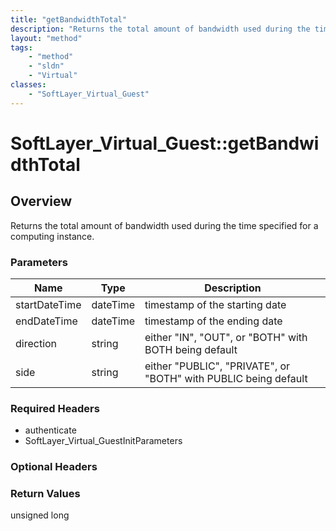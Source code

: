 ```yaml
---
title: "getBandwidthTotal"
description: "Returns the total amount of bandwidth used during the time specified for a computing instance."
layout: "method"
tags:
    - "method"
    - "sldn"
    - "Virtual"
classes:
    - "SoftLayer_Virtual_Guest"
---
```

# SoftLayer_Virtual_Guest::getBandwidthTotal
## Overview 
Returns the total amount of bandwidth used during the time specified for a computing instance. 

### Parameters 
|Name | Type | Description |
| --- | --- | --- |
|startDateTime| dateTime| timestamp of the starting date|
|endDateTime| dateTime| timestamp of the ending date|
|direction| string| either "IN", "OUT", or "BOTH" with BOTH being default|
|side| string| either "PUBLIC", "PRIVATE", or "BOTH" with PUBLIC being default|


### Required Headers
* authenticate
* SoftLayer_Virtual_GuestInitParameters

### Optional Headers

### Return Values
unsigned long

